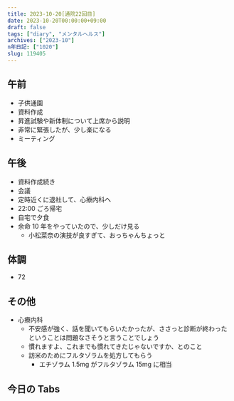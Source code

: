 ```yaml
---
title: 2023-10-20[通院22回目]
date: 2023-10-20T00:00:00+09:00
draft: false
tags: ["diary", "メンタルヘルス"]
archives: ["2023-10"]
n年日記: ["1020"]
slug: 119405
---
```


## 午前

- 子供通園
- 資料作成
- 昇進試験や新体制について上席から説明
- 非常に緊張したが、少し楽になる
- ミーティング

## 午後

- 資料作成続き
- 会議
- 定時近くに退社して、心療内科へ
- 22:00 ごろ帰宅
- 自宅で夕食
- 余命 10 年をやっていたので、少しだけ見る
  - 小松菜奈の演技が良すぎて、おっちゃんちょっと

## 体調

- 72

## その他

- 心療内科
  - 不安感が強く、話を聞いてもらいたかったが、ささっと診断が終わったということは問題なさそうと言うことでしょう
  - 慣れますよ、これまでも慣れてきたじゃないですか、とのこと
  - 訪米のためにフルタゾラムを処方してもらう
    - エチゾラム 1.5mg がフルタゾラム 15mg に相当

## 今日の Tabs
